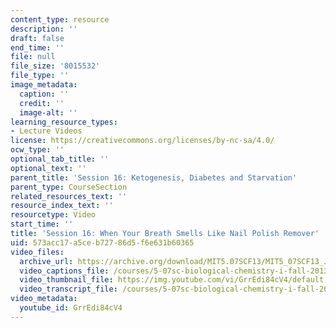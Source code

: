```yaml
---
content_type: resource
description: ''
draft: false
end_time: ''
file: null
file_size: '8015532'
file_type: ''
image_metadata:
  caption: ''
  credit: ''
  image-alt: ''
learning_resource_types:
- Lecture Videos
license: https://creativecommons.org/licenses/by-nc-sa/4.0/
ocw_type: ''
optional_tab_title: ''
optional_text: ''
parent_title: 'Session 16: Ketogenesis, Diabetes and Starvation'
parent_type: CourseSection
related_resources_text: ''
resource_index_text: ''
resourcetype: Video
start_time: ''
title: 'Session 16: When Your Breath Smells Like Nail Polish Remover'
uid: 573acc17-a5ce-b727-86d5-f6e631b60365
video_files:
  archive_url: https://archive.org/download/MIT5.07SCF13/MIT5_07SCF13_JE-Ses16_bonus_3_300k.mp4
  video_captions_file: /courses/5-07sc-biological-chemistry-i-fall-2013/6d0d2f29e3f75b128e0d495ddb7a2214_GrrEdi84cV4.vtt
  video_thumbnail_file: https://img.youtube.com/vi/GrrEdi84cV4/default.jpg
  video_transcript_file: /courses/5-07sc-biological-chemistry-i-fall-2013/f3889833c6aa7e015524fb586d214dd7_GrrEdi84cV4.pdf
video_metadata:
  youtube_id: GrrEdi84cV4
---
```

